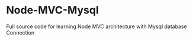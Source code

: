 # Node-MVC-Mysql
Full source code for learning Node MVC architecture with Mysql database Connection
